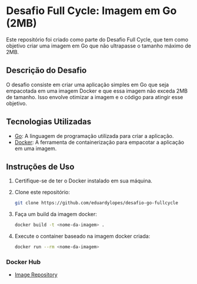 # Desafio Full Cycle: Imagem em Go (2MB)

Este repositório foi criado como parte do Desafio Full Cycle, que tem como objetivo criar uma imagem em Go que não ultrapasse o tamanho máximo de 2MB.

## Descrição do Desafio

O desafio consiste em criar uma aplicação simples em Go que seja empacotada em uma imagem Docker e que essa imagem não exceda 2MB de tamanho. Isso envolve otimizar a imagem e o código para atingir esse objetivo.

## Tecnologias Utilizadas

- [Go](https://golang.org/): A linguagem de programação utilizada para criar a aplicação.
- [Docker](https://www.docker.com/): A ferramenta de containerização para empacotar a aplicação em uma imagem.

## Instruções de Uso

1. Certifique-se de ter o Docker instalado em sua máquina.
2. Clone este repositório:

   ```bash
   git clone https://github.com/eduardylopes/desafio-go-fullcycle
   ```

3. Faça um build da imagem docker:
   ```bash
   docker build -t <nome-da-imagem> .
   ```
4. Execute o container baseado na imagem docker criada:
   ```bash
   docker run --rm <nome-da-imagem>
   ```

### Docker Hub

- [Image Repository](https://hub.docker.com/repository/docker/eduardylopes/desafio-go-fullcycle/general)
